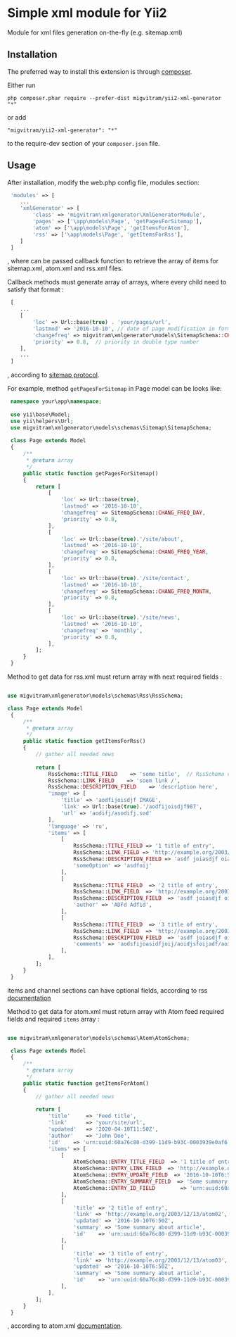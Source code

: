 Simple xml module for Yii2
==========================
Module for xml files generation on-the-fly (e.g. sitemap.xml)

Installation
------------

The preferred way to install this extension is through [composer](http://getcomposer.org/download/).

Either run

```
php composer.phar require --prefer-dist migvitram/yii2-xml-generator "*"
```

or add

```
"migvitram/yii2-xml-generator": "*"
```

to the require-dev section of your `composer.json` file.


Usage
-----

After installation, modify the web.php config file, modules section:

```php
 'modules' => [
    ...
    'xmlGenerator' => [
        'class' => 'migvitram\xmlgenerator\XmlGeneratorModule',
        'pages' => ['\app\models\Page', 'getPagesForSitemap'],
        'atom' => ['\app\models\Page', 'getItemsForAtom'],
        'rss' => ['\app\models\Page', 'getItemsForRss'],
    ]
 ]
```

, where can be passed callback function to retrieve the array of items for
sitemap.xml, atom.xml and rss.xml files.

Callback methods must generate array of arrays, where every child need to satisfy
that format : 

```php
 [
    ...
    [
        'loc' => Url::base(true) . 'your/pages/url',
        'lastmod' => '2016-10-10', // date of page modification in format 'Y-m-d'
        'changefreq' => migvitram\xmlgenerator\models\SitemapSchema::CHANG_FREQ_MONTH, // frequency of changing 
        'priority' => 0.8,  // priority in double type number
    ],
    ...
 ]
```

, according to [sitemap protocol](https://www.sitemaps.org/protocol.html).

For example, method `getPagesForSitemap` in Page model can be looks like:

```php
 namespace your\app\namespace;
 
 use yii\base\Model;
 use yii\helpers\Url;
 use migvitram\xmlgenerator\models\schemas\Sitemap\SitemapSchema;
 
 class Page extends Model
 {
     /**
      * @return array
      */
     public static function getPagesForSitemap()
     {
         return [
             [
                 'loc' => Url::base(true),
                 'lastmod' => '2016-10-10',
                 'changefreq' => SitemapSchema::CHANG_FREQ_DAY,
                 'priority' => 0.8,
             ],
             [
                 'loc' => Url::base(true).'/site/about',
                 'lastmod' => '2016-10-10',
                 'changefreq' => SitemapSchema::CHANG_FREQ_YEAR,
                 'priority' => 0.8,
             ],
             [
                 'loc' => Url::base(true).'/site/contact',
                 'lastmod' => '2016-10-10',
                 'changefreq' => SitemapSchema::CHANG_FREQ_MONTH,
                 'priority' => 0.8,
             ],
             [
                 'loc' => Url::base(true).'/site/news',
                 'lastmod' => '2016-10-10',
                 'changefreq' => 'monthly',
                 'priority' => 0.8,
             ],
         ];
     }
 }
```

Method to get data for rss.xml must return array with next required fields :

```php

use migvitram\xmlgenerator\models\schemas\Rss\RssSchema;

class Page extends Model
 {
     /**
      * @return array
      */
     public static function getItemsForRss()
     {
         // gather all needed news
         
         return [
             RssSchema::TITLE_FIELD    => 'some title',  // RssSchema constant for field name can be used
             RssSchema::LINK_FIELD    => 'soem link /',
             RssSchema::DESCRIPTION_FIELD    => 'description here',
             'image' => [
                 'title' => 'aodfijoisdjf IMAGE',
                 'link' => Url::base(true).'/aodfijoisdjf987',
                 'url' => 'aodifj/asodifj.sod'
             ],
             'language' => 'ru',
             'items' => [
                 [
                     RssSchema::TITLE_FIELD => '1 title of entry',
                     RssSchema::LINK_FIELD => 'http://example.org/2003/12/13/atom03',
                     RssSchema::DESCRIPTION_FIELD => 'asdf joiasdjf oiajsdfa9s8dhf ajksdnf admfa suidhf9 ashd9f8h',
                     'someOption' => 'asdfoij'
                 ],
                 [
                     RssSchema::TITLE_FIELD  => '2 title of entry',
                     RssSchema::LINK_FIELD  => 'http://example.org/2003/12/13/atom03',
                     RssSchema::DESCRIPTION_FIELD  => 'asdf joiasdjf oiajsdfa9s8dhf ajksdnf admfa suidhf9 ashd9f8h',
                     'author' => 'ADFd Adfid',
                 ],
                 [
                     RssSchema::TITLE_FIELD  => '3 title of entry',
                     RssSchema::LINK_FIELD  => 'http://example.org/2003/12/13/atom03',
                     RssSchema::DESCRIPTION_FIELD  => 'asdf joiasdjf oiajsdfa9s8dhf ajksdnf admfa suidhf9 ashd9f8h',
                     'comments' => 'aodsfijoasidfjoij/aoidjsfoijadf/aoidsjf',
                 ],
             ],
         ];
     }
 }

```

items and channel sections can have optional fields, according to  rss [documentation](https://validator.w3.org/feed/docs/rss2.html)

Method to get data for atom.xml must return array with Atom feed required fields and required `items` array :

```php

use migvitram\xmlgenerator\models\schemas\Atom\AtomSchema;

 class Page extends Model
 {
     /**
      * @return array
      */
     public static function getItemsForAtom()
     {
         // gather all needed news
         
         return [
             'title'     => 'Feed title',
             'link'      => 'your/site/url',
             'updated'   => '2020-04-10T11:50Z',
             'author'    => 'John Doe',
             'id'    => 'urn:uuid:60a76c80-d399-11d9-b93C-0003939e0af6 or some your own',
             'items' => [
                 [
                     AtomSchema::ENTRY_TITLE_FIELD  => '1 title of entry',  // AtomSchema constant for field name can be used 
                     AtomSchema::ENTRY_LINK_FIELD  => 'http://example.org/2003/12/13/atom01',
                     AtomSchema::ENTRY_UPDATE_FIELD  => '2016-10-10T6:50Z',
                     AtomSchema::ENTRY_SUMMARY_FIELD  => 'Some summary about article',
                     AtomSchema::ENTRY_ID_FIELD        => 'urn:uuid:60a76c80-d399-11d9-b93C-0003939e0af6 or some your own',
                 ],
                 [
                     'title' => '2 title of entry',
                     'link' => 'http://example.org/2003/12/13/atom02',
                     'updated' => '2016-10-10T6:50Z',
                     'summary' => 'Some summary about article',
                     'id'    => 'urn:uuid:60a76c80-d399-11d9-b93C-0003939e0af6 or some your own',
                 ],
                 [
                     'title' => '3 title of entry',
                     'link' => 'http://example.org/2003/12/13/atom03',
                     'updated' => '2016-10-10T6:50Z',
                     'summary' => 'Some summary about article',
                     'id'    => 'urn:uuid:60a76c80-d399-11d9-b93C-0003939e0af6 or some your own',
                 ],
             ],
         ];
     }
 }
```

, according to atom.xml [documentation](https://validator.w3.org/feed/docs/atom.html#sampleFeed). 
